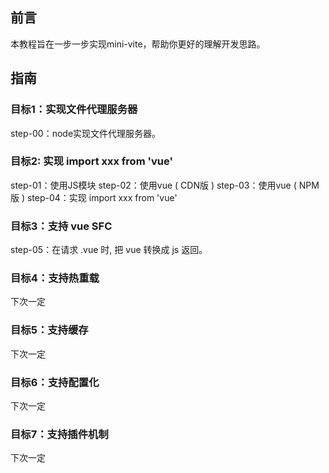## 前言
本教程旨在一步一步实现mini-vite，帮助你更好的理解开发思路。

## 指南
### 目标1：实现文件代理服务器
step-00：node实现文件代理服务器。

### 目标2: 实现 import xxx from 'vue'
step-01：使用JS模块
step-02：使用vue ( CDN版 )
step-03：使用vue ( NPM版 )
step-04：实现 import xxx from 'vue'

### 目标3：支持 vue SFC
step-05：在请求 .vue 时, 把 vue 转换成 js 返回。

### 目标4：支持热重载
下次一定

### 目标5：支持缓存
下次一定

### 目标6：支持配置化
下次一定

### 目标7：支持插件机制
下次一定